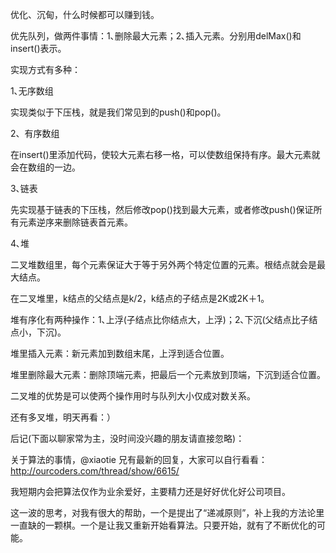 优化、沉甸，什么时候都可以赚到钱。

优先队列，做两件事情：1､删除最大元素；2､插入元素。分别用delMax()和insert()表示。

实现方式有多种：

1､无序数组

实现类似于下压栈，就是我们常见到的push()和pop()。

2、有序数组

在insert()里添加代码，使较大元素右移一格，可以使数组保持有序。最大元素就会在数组的一边。

3､链表

先实现基于链表的下压栈，然后修改pop()找到最大元素，或者修改push()保证所有元素逆序来删除链表首元素。

4､堆

二叉堆数组里，每个元素保证大于等于另外两个特定位置的元素。根结点就会是最大结点。

在二叉堆里，k结点的父结点是k/2，k结点的子结点是2K或2K＋1。

堆有序化有两种操作：1､上浮(子结点比你结点大，上浮)；2､下沉(父结点比子结点小，下沉)。

堆里插入元素：新元素加到数组末尾，上浮到适合位置。

堆里删除最大元素：删除顶端元素，把最后一个元素放到顶端，下沉到适合位置。

二叉堆的优势是可以使两个操作用时与队列大小仅成对数关系。

还有多叉堆，明天再看：）

后记(下面以聊家常为主，没时间没兴趣的朋友请直接忽略)：

关于算法的事情，@xiaotie 兄有最新的回复，大家可以自行看看：http://ourcoders.com/thread/show/6615/

我短期内会把算法仅作为业余爱好，主要精力还是好好优化好公司项目。

这一波的思考，对我有很大的帮助，一个是提出了“递减原则”，补上我的方法论里一直缺的一颗棋。一个是让我又重新开始看算法。只要开始，就有了不断优化的可能。